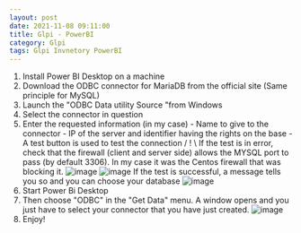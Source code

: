 ```yaml
---
layout: post
date: 2021-11-08 09:11:00
title: Glpi - PowerBI
category: Glpi
tags: Glpi Invnetory PowerBI
---
```

1) Install Power BI Desktop on a machine
2) Download the ODBC connector for MariaDB from the official site (Same principle for MySQL)
3) Launch the "ODBC Data utility Source "from Windows
4) Select the connector in question 
5) Enter the requested information (in my case)       - Name to give to the connector       - IP of the server and identifier having the rights on the base       - A test button is used to test the connection / ! \ If the test is in error, check that the firewall (client and server side) allows the MYSQL port to pass (by default 3306). In my case it was the Centos firewall that was blocking it.
![image](https://user-images.githubusercontent.com/1507737/140706917-8f6c2dc4-8ed3-4600-a2e6-50f9bc69f6f7.png)
![image](https://user-images.githubusercontent.com/1507737/140708528-5d640aa1-25f0-4f38-bdae-2795d6976cf2.png)
If the test is successful, a message tells you so and you can choose your database 
![image](https://user-images.githubusercontent.com/1507737/140708624-5f1c272b-ab38-4a04-8f79-403f0a959631.png)
6) Start Power Bi Desktop 
7) Then choose "ODBC" in the "Get Data" menu. A window opens and you just have to select your connector that you have just created. 
![image](https://user-images.githubusercontent.com/1507737/140708662-bed85654-f644-4476-9e68-de4c5e9b7975.png)
9) Enjoy!

